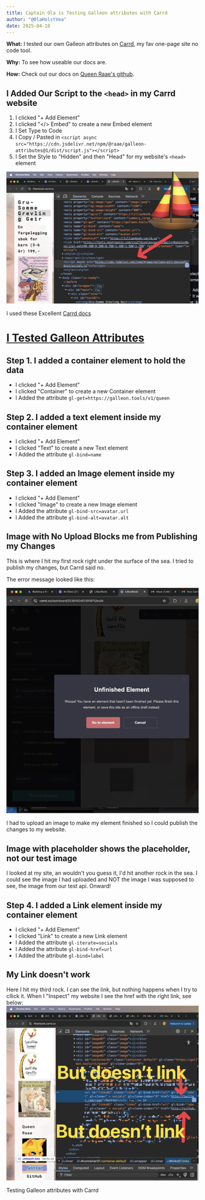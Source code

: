 ```yaml
---
title: Captain Ola is Testing Galleon attributes with Carrd
author: "@OlaHolstVea"
date: 2025-04-18
---
```


**What:** I tested our own Galleon attributes on [Carrd](https://carrd.co/), my fav one-page site no code tool. 

**Why:** To see how useable our docs are.

**How:** Check out our docs on [Queen Raae's github](https://github.com/queen-raae/galleon-attributes).

## I Added Our Script to the `<head>` in my Carrd website

1. I clicked "+ Add Element"
2. I clicked "</> Embed" to create a new Embed element
3. I Set Type to Code
4. I Copy / Pasted in `<script async src="https://cdn.jsdelivr.net/npm/@raae/galleon-attributes@1/dist/script.js"></script>` 
5. I Set the Style to "Hidden" and then "Head" for my website's `<head>` element

![in the head](./carrd-1.2-in-the-head-yeah.png)

I used these Excellent [Carrd docs](
https://carrd.co/docs/building/embedding-custom-code)


# [I Tested Galleon Attributes](https://github.com/queen-raae/galleon-attributes#test-galleon-attributes)

## Step 1. I added a container element to hold the data 

- I clicked "+ Add Element"
- I clicked "Container" to create a new Container element
- I Added the attribute `gl-get=https://galleon.tools/v1/queen`

## Step 2. I added a text element inside my container element

- I clicked "+ Add Element"
- I clicked "Text" to create a new Text element
- I Added the attribute `gl-bind=name`


## Step 3. I added an Image element inside my container element

- I clicked "+ Add Element"
- I clicked "Image" to create a new Image element
- I Added the attribute `gl-bind-src=avatar.url`
- I Added the attribute `gl-bind-alt=avatar.alt`


## Image with No Upload Blocks me from Publishing my Changes

This is where I hit my first rock right under the surface of the sea. I tried to publish my changes, but Carrd said no.

The error message looked like this:

![unfinished element](./carrd-3-unfinished-element.png)

I had to upload an image to make my element finished so I could publish the changes to my website.

## Image with placeholder shows the placeholder, not our test image

I looked at my site, an wouldn't you guess it, I'd hit another rock in the sea. I could see the image I had uploaded and NOT the image I was supposed to see, the image from our test api. Onward!

## Step 4. I added a Link element inside my container element

- I clicked "+ Add Element"
- I clicked "Link" to create a new Link element
- I Added the attribute `gl-iterate=socials`
- I Added the attribute `gl-bind-href=url`
- I Added the attribute `gl-bind=label`

## My Link doesn't work

Here I hit my third rock. I can see the link, but nothing happens when I try to cllick it. When I "Inspect" my website I see the href with the right link, see below:
![My Link doesn't work](./carrd-4-doesnt-link.png) 


Testing Galleon attributes with Carrd